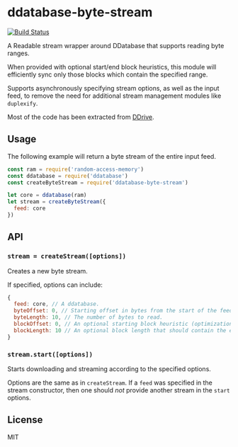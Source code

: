 # ddatabase-byte-stream
[![Build Status](https://travis-ci.com/andrewosh/ddatabase-byte-stream.svg?branch=master)](https://travis-ci.com/andrewosh/ddatabase-byte-stream)

A Readable stream wrapper around DDatabase that supports reading byte ranges.

When provided with optional start/end block heuristics, this module will efficiently sync only those blocks which contain the specified range.

Supports asynchronously specifying stream options, as well as the input feed, to remove the need for additional stream management modules like `duplexify`.

Most of the code has been extracted from [DDrive](https://github.com/distributedweb/ddrive).

## Usage
The following example will return a byte stream of the entire input feed.
```js
const ram = require('random-access-memory')
const ddatabase = require('ddatabase')
const createByteStream = require('ddatabase-byte-stream')

let core = ddatabase(ram)
let stream = createByteStream({
  feed: core
})
```

## API
### `stream = createStream([options])`
Creates a new byte stream.

If specified, options can include:
```js
{
  feed: core, // A ddatabase.
  byteOffset: 0, // Starting offset in bytes from the start of the feed.
  byteLength: 10, // The number of bytes to read.
  blockOffset: 0, // An optional starting block heuristic (optimization).
  blockLength: 10 // An optional block length that should contain the entire range (optimization).
}
```

### `stream.start([options])`
Starts downloading and streaming according to the specified options.

Options are the same as in `createStream`. If a `feed` was specified in the stream constructor, then one should *not* provide
another stream in the `start` options.

## License
MIT
